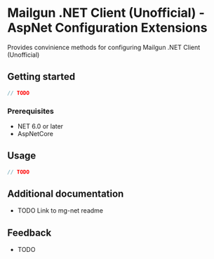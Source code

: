 # Mailgun .NET Client (Unofficial) - AspNet Configuration Extensions

Provides convinience methods for configuring Mailgun .NET Client (Unofficial)

## Getting started

```csharp
// TODO
```

### Prerequisites

* NET 6.0 or later
* AspNetCore

## Usage

```csharp
// TODO
```

## Additional documentation

* TODO Link to mg-net readme

## Feedback

* TODO
